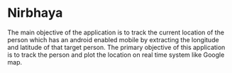 # Nirbhaya

The main objective of the application is to track the current location of the person which has an android enabled mobile by extracting the longitude and latitude of that target person. 
The primary objective of this application is to track the person and plot the location on real time system like Google map.

